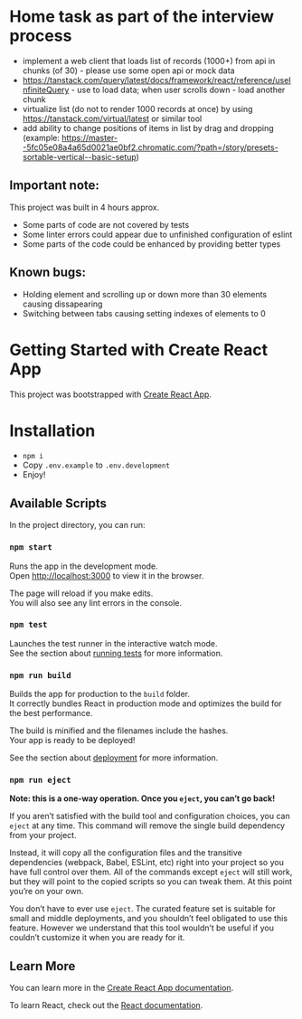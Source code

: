 # Home task as part of the interview process

- implement a web client that loads list of records (1000+) from api in chunks (of 30) - please use some open api or mock data
- https://tanstack.com/query/latest/docs/framework/react/reference/useInfiniteQuery - use to load data; when user scrolls down - load another chunk
- virtualize list (do not to render 1000 records at once) by using https://tanstack.com/virtual/latest or similar tool
- add ability to change positions of items in list by drag and dropping (example: https://master--5fc05e08a4a65d0021ae0bf2.chromatic.com/?path=/story/presets-sortable-vertical--basic-setup)

## Important note:
This project was built in 4 hours approx.

- Some parts of code are not covered by tests 
- Some linter errors could appear due to unfinished configuration of eslint
- Some parts of the code could be enhanced by providing better types

## Known bugs:
- Holding element and scrolling up or down more than 30 elements causing dissapearing
- Switching between tabs causing setting indexes of elements to 0

# Getting Started with Create React App

This project was bootstrapped with [Create React App](https://github.com/facebook/create-react-app).

# Installation

- `npm i`
- Copy `.env.example` to `.env.development`
- Enjoy!

## Available Scripts

In the project directory, you can run:

### `npm start`

Runs the app in the development mode.\
Open [http://localhost:3000](http://localhost:3000) to view it in the browser.

The page will reload if you make edits.\
You will also see any lint errors in the console.

### `npm test`

Launches the test runner in the interactive watch mode.\
See the section about [running tests](https://facebook.github.io/create-react-app/docs/running-tests) for more information.

### `npm run build`

Builds the app for production to the `build` folder.\
It correctly bundles React in production mode and optimizes the build for the best performance.

The build is minified and the filenames include the hashes.\
Your app is ready to be deployed!

See the section about [deployment](https://facebook.github.io/create-react-app/docs/deployment) for more information.

### `npm run eject`

**Note: this is a one-way operation. Once you `eject`, you can’t go back!**

If you aren’t satisfied with the build tool and configuration choices, you can `eject` at any time. This command will remove the single build dependency from your project.

Instead, it will copy all the configuration files and the transitive dependencies (webpack, Babel, ESLint, etc) right into your project so you have full control over them. All of the commands except `eject` will still work, but they will point to the copied scripts so you can tweak them. At this point you’re on your own.

You don’t have to ever use `eject`. The curated feature set is suitable for small and middle deployments, and you shouldn’t feel obligated to use this feature. However we understand that this tool wouldn’t be useful if you couldn’t customize it when you are ready for it.

## Learn More

You can learn more in the [Create React App documentation](https://facebook.github.io/create-react-app/docs/getting-started).

To learn React, check out the [React documentation](https://reactjs.org/).
